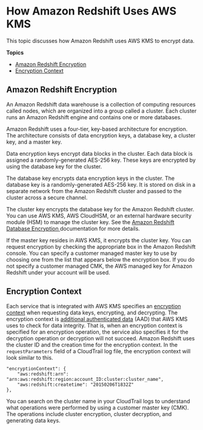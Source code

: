 # How Amazon Redshift Uses AWS KMS<a name="services-redshift"></a>

This topic discusses how Amazon Redshift uses AWS KMS to encrypt data\.

**Topics**
+ [Amazon Redshift Encryption](#rs-encryption)
+ [Encryption Context](#rs-encryptioncontext)

## Amazon Redshift Encryption<a name="rs-encryption"></a>

An Amazon Redshift data warehouse is a collection of computing resources called nodes, which are organized into a group called a cluster\. Each cluster runs an Amazon Redshift engine and contains one or more databases\. 

Amazon Redshift uses a four\-tier, key\-based architecture for encryption\. The architecture consists of data encryption keys, a database key, a cluster key, and a master key\. 

Data encryption keys encrypt data blocks in the cluster\. Each data block is assigned a randomly\-generated AES\-256 key\. These keys are encrypted by using the database key for the cluster\. 

The database key encrypts data encryption keys in the cluster\. The database key is a randomly\-generated AES\-256 key\. It is stored on disk in a separate network from the Amazon Redshift cluster and passed to the cluster across a secure channel\. 

The cluster key encrypts the database key for the Amazon Redshift cluster\. You can use AWS KMS, AWS CloudHSM, or an external hardware security module \(HSM\) to manage the cluster key\. See the [ Amazon Redshift Database Encryption ](https://docs.aws.amazon.com/redshift/latest/mgmt/working-with-db-encryption.html) documentation for more details\. 

If the master key resides in AWS KMS, it encrypts the cluster key\. You can request encryption by checking the appropriate box in the Amazon Redshift console\. You can specify a customer managed master key to use by choosing one from the list that appears below the encryption box\. If you do not specify a customer managed CMK, the AWS managed key for Amazon Redshift under your account will be used\. 

## Encryption Context<a name="rs-encryptioncontext"></a>

Each service that is integrated with AWS KMS specifies an [encryption context](concepts.md#encrypt_context) when requesting data keys, encrypting, and decrypting\. The encryption context is [additional authenticated data](https://docs.aws.amazon.com/crypto/latest/userguide/cryptography-concepts.html#term-aad) \(AAD\) that AWS KMS uses to check for data integrity\. That is, when an encryption context is specified for an encryption operation, the service also specifies it for the decryption operation or decryption will not succeed\. Amazon Redshift uses the cluster ID and the creation time for the encryption context\. In the `requestParameters` field of a CloudTrail log file, the encryption context will look similar to this\. 

```
"encryptionContext": {
    "aws:redshift:arn": "arn:aws:redshift:region:account_ID:cluster:cluster_name",
    "aws:redshift:createtime": "20150206T1832Z"
},
```

 You can search on the cluster name in your CloudTrail logs to understand what operations were performed by using a customer master key \(CMK\)\. The operations include cluster encryption, cluster decryption, and generating data keys\. 